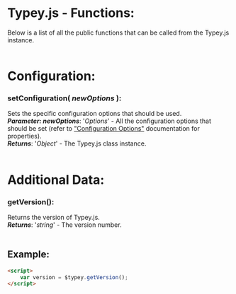 # Typey.js - Functions:

Below is a list of all the public functions that can be called from the Typey.js instance.
<br>
<br>


<h1>Configuration:</h1>

### **setConfiguration( *newOptions* )**:
Sets the specific configuration options that should be used.
<br>
***Parameter: newOptions***: '*Options*' - All the configuration options that should be set (refer to ["Configuration Options"](configuration/OPTIONS.md) documentation for properties).
<br>
***Returns***: '*Object*' - The Typey.js class instance.
<br>
<br>


<h1>Additional Data:</h1>

### **getVersion()**:
Returns the version of Typey.js.
<br>
***Returns***: '*string*' - The version number.
<br>
<br>


## Example:

```markdown
<script> 
    var version = $typey.getVersion();
</script>
```